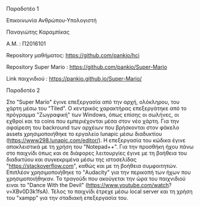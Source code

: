 Παραδοτέο 1

Επικοινωνία Ανθρώπου-Υπολογιστή

Παναγιώτης Καραμπίκας

Α.Μ. : Π2016101

Repository μαθήματος: https://github.com/pankio/hci

Repository Super Mario : https://github.com/pankio/Super-Mario

Link παιχνιδιού :  https://pankio.github.io/Super-Mario/

Παραδοτέο 2

  Στο "Super Mario" έγινε επεξεργασία από την αρχή, ολόκληρου, του χάρτη μέσω του "Tiled". Ο κεντρικός χαρακτήρας επεξεργάτηκε από το 
πρόγραμμα "Ζωγραφική" των Windows, όπως επίσης οι σωλήνες, οι εχθροί και τα coins που εμπεριέχονται μέσα στον νέο χάρτη. Για την αφαίρεση
του backround των αρχέιων που βρήσκονται στον φάκελο assets χρησιμοποιήθηκε το εργαλείο lunapic μέσω διαδυκτίου 
(https://www298.lunapic.com/editor/). Η επεξεργασία του κώδικα έγινε αποκλειστικά με τη χρήση του "Notepad++". Για την προσθήκη ήχου 
πάνω στο παιχνίδι όπως και σε διάφορες λειτουργίες έγινε με τη βοήθεια του διαδικτύου και συγκεκριμένα μέσω της ιστοσελίδας 
"https://stackoverflow.com", καθώς και με τη βοήθεια συμφοιτητών. Επιπλέον χρησιμοποιήθηκε το "Audacity" για την περικοπή των ήχων που 
χρησιμοποιήθηκαν. To τραγούδι που ακούγεται την ώρα του παιχνιδιού ειναι το "Dance With the Devil" (https://www.youtube.com/watch?
v=XBv0D3k1fsA). Τέλος το παιχνίδι έτρεχε μέσω local server και τη χρήση του "xampp" για την σταδιακή επεξεργασία του.

